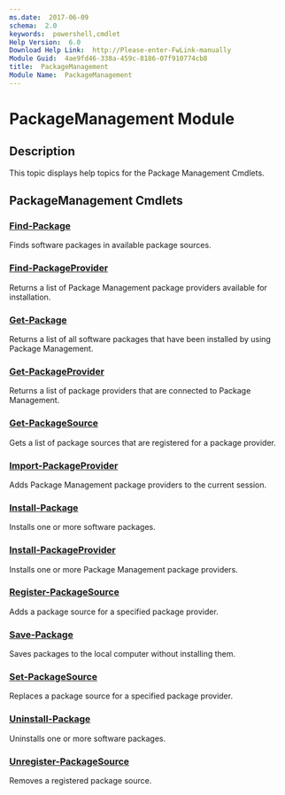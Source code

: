 ```yaml
---
ms.date:  2017-06-09
schema:  2.0
keywords:  powershell,cmdlet
Help Version:  6.0
Download Help Link:  http://Please-enter-FwLink-manually
Module Guid:  4ae9fd46-338a-459c-8186-07f910774cb8
title:  PackageManagement
Module Name:  PackageManagement
---
```


# PackageManagement Module
## Description
This topic displays help topics for the Package Management Cmdlets.

## PackageManagement Cmdlets
### [Find-Package](find-package.md)
Finds software packages in available package sources.


### [Find-PackageProvider](find-packageprovider.md)
Returns a list of Package Management package providers available for installation.


### [Get-Package](get-package.md)
Returns a list of all software packages that have been installed by using Package Management.


### [Get-PackageProvider](get-packageprovider.md)
Returns a list of package providers that are connected to Package Management.


### [Get-PackageSource](get-packagesource.md)
Gets a list of package sources that are registered for a package provider.


### [Import-PackageProvider](import-packageprovider.md)
Adds Package Management package providers to the current session.


### [Install-Package](install-package.md)
Installs one or more software packages.


### [Install-PackageProvider](install-packageprovider.md)
Installs one or more Package Management package providers.


### [Register-PackageSource](register-packagesource.md)
Adds a package source for a specified package provider.


### [Save-Package](save-package.md)
Saves packages to the local computer without installing them.


### [Set-PackageSource](set-packagesource.md)
Replaces a package source for a specified package provider.


### [Uninstall-Package](uninstall-package.md)
Uninstalls one or more software packages.


### [Unregister-PackageSource](unregister-packagesource.md)
Removes a registered package source.

